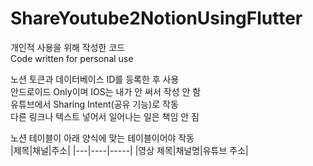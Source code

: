 # ShareYoutube2NotionUsingFlutter
개인적 사용을 위해 작성한 코드  
Code written for personal use

노션 토큰과 데이터베이스 ID를 등록한 후 사용  
안드로이드 Only이며 IOS는 내가 안 써서 작성 안 함  
유튜브에서 Sharing Intent(공유 기능)로 작동  
다른 링크나 텍스트 넣어서 일어나는 일은 책임 안 짐

노션 테이블이 아래 양식에 맞는 테이블이어야 작동  
|제목|채널|주소|
|---|----|-----|
|영상 제목|채널명|유튜브 주소|
